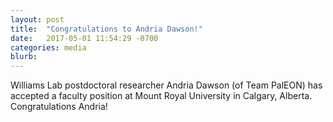 ```yaml
---
layout: post
title:  "Congratulations to Andria Dawson!"
date:   2017-05-01 11:54:29 -0700
categories: media
blurb:
---
```

Williams Lab postdoctoral researcher Andria Dawson (of Team PalEON) has accepted a faculty position at Mount Royal University in Calgary, Alberta. Congratulations Andria!
